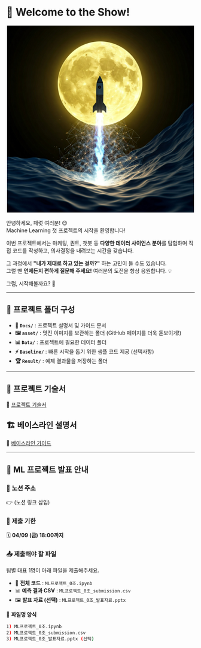 # 🚀 Welcome to the Show!  

<p align="center">
  <img src="asset/Gemini.jpeg" alt="DataScience Rocket" width="500"/>
</p>

안녕하세요, 패럿 여러분! 😊  
Machine Learning 첫 프로젝트의 시작을 환영합니다!  

이번 프로젝트에서는 마케팅, 퀀트, 챗봇 등 **다양한 데이터 사이언스 분야**를 탐험하며 직접 코드를 작성하고, 의사결정을 내려보는 시간을 갖습니다.  

그 과정에서 **"내가 제대로 하고 있는 걸까?"** 하는 고민이 들 수도 있습니다.  
그럴 땐 **언제든지 편하게 질문해 주세요!** 여러분의 도전을 항상 응원합니다. 💡  

그럼, 시작해볼까요? 🎉  

---

## 📂 프로젝트 폴더 구성  

- **📄 `Docs/`** : 프로젝트 설명서 및 가이드 문서  
- **🖼️ `asset/`** : 멋진 이미지를 보관하는 폴더 (GitHub 페이지를 더욱 돋보이게!)  
- **📊 `Data/`** : 프로젝트에 필요한 데이터 폴더  
- **⚡ `Baseline/`** : 빠른 시작을 돕기 위한 샘플 코드 제공 (선택사항)  
- **🏆 `Result/`** : 예제 결과물을 저장하는 폴더  

---

## 📜 프로젝트 기술서  
🔗 [프로젝트 기술서](Docs/Project_explain.md)  

## 🏗️ 베이스라인 설명서  
🔗 [베이스라인 가이드](Docs/Baseline_explain.md)  

---

## 📢 **ML 프로젝트 발표 안내**  

### 🔗 **노션 주소**  
👉 (노션 링크 삽입)  

### 📍 **제출 기한**  
🗓️ **04/09 (금) 18:00까지**  

### 📤 **제출해야 할 파일**  
팀별 대표 1명이 아래 파일을 제출해주세요.  
- 📝 **전체 코드** : `ML프로젝트_0조.ipynb`  
- 📊 **예측 결과 CSV** : `ML프로젝트_0조_submission.csv`  
- 🖼️ **발표 자료 (선택)** : `ML프로젝트_0조_발표자료.pptx`  

📌 **파일명 양식**  
```bash
1) ML프로젝트_0조.ipynb
2) ML프로젝트_0조_submission.csv
3) ML프로젝트_0조_발표자료.pptx (선택)
